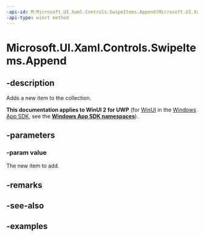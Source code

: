 ```yaml
---
-api-id: M:Microsoft.UI.Xaml.Controls.SwipeItems.Append(Microsoft.UI.Xaml.Controls.SwipeItem)
-api-type: winrt method
---
```


<!-- Method syntax.
public void SwipeItems.Append(SwipeItem value)
-->

# Microsoft.UI.Xaml.Controls.SwipeItems.Append

## -description

Adds a new item to the collection.

**This documentation applies to WinUI 2 for UWP** (for [WinUI](/windows/apps/winui/winui3/) in the [Windows App SDK](/windows/apps/windows-app-sdk/), see the **[Windows App SDK namespaces](/windows/windows-app-sdk/api/winrt/)**).

## -parameters

### -param value

The new item to add.

## -remarks

## -see-also

## -examples

